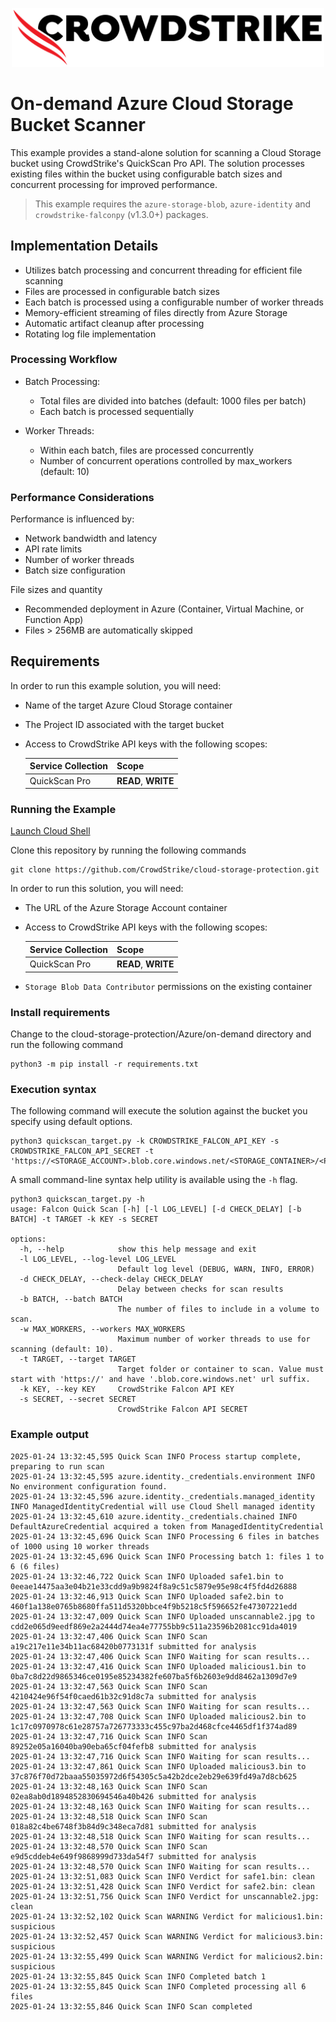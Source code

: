 <p align="center">
   <img src="https://raw.githubusercontent.com/CrowdStrike/falconpy/main/docs/asset/cs-logo.png" alt="CrowdStrike logo" width="500"/>
</p>

# On-demand Azure Cloud Storage Bucket Scanner

This example provides a stand-alone solution for scanning a Cloud Storage bucket using CrowdStrike's QuickScan Pro API. The solution processes existing files within the bucket using configurable batch sizes and concurrent processing for improved performance.

> This example requires the `azure-storage-blob`, `azure-identity` and `crowdstrike-falconpy` (v1.3.0+) packages.

## Implementation Details

- Utilizes batch processing and concurrent threading for efficient file scanning
- Files are processed in configurable batch sizes
- Each batch is processed using a configurable number of worker threads
- Memory-efficient streaming of files directly from Azure Storage
- Automatic artifact cleanup after processing
- Rotating log file implementation

### Processing Workflow

- Batch Processing:
  - Total files are divided into batches (default: 1000 files per batch)
  - Each batch is processed sequentially

- Worker Threads:
  - Within each batch, files are processed concurrently
  - Number of concurrent operations controlled by max_workers (default: 10)

### Performance Considerations

Performance is influenced by:

- Network bandwidth and latency
- API rate limits
- Number of worker threads
- Batch size configuration

File sizes and quantity

- Recommended deployment in Azure (Container, Virtual Machine, or Function App)
- Files > 256MB are automatically skipped

## Requirements

In order to run this example solution, you will need:

- Name of the target Azure Cloud Storage container
- The Project ID associated with the target bucket
- Access to CrowdStrike API keys with the following scopes:

    | Service Collection | Scope               |
    | :----------------- | :------------------ |
    | QuickScan Pro      | __READ__, __WRITE__ |

### Running the Example

[Launch Cloud Shell](https://shell.azure.com)

Clone this repository by running the following commands

```shell
git clone https://github.com/CrowdStrike/cloud-storage-protection.git
```

In order to run this solution, you will need:

- The URL of the Azure Storage Account container
- Access to CrowdStrike API keys with the following scopes:

    | Service Collection | Scope               |
    | :----------------- | :------------------ |
    | QuickScan Pro      | __READ__, __WRITE__ |

- `Storage Blob Data Contributor` permissions on the existing container

### Install requirements

Change to the cloud-storage-protection/Azure/on-demand directory and run the following command

```shell
python3 -m pip install -r requirements.txt
```

### Execution syntax

The following command will execute the solution against the bucket you specify using default options.

```shell
python3 quickscan_target.py -k CROWDSTRIKE_FALCON_API_KEY -s CROWDSTRIKE_FALCON_API_SECRET -t 'https://<STORAGE_ACCOUNT>.blob.core.windows.net/<STORAGE_CONTAINER>/<PATH>'
```

A small command-line syntax help utility is available using the `-h` flag.

```shell
python3 quickscan_target.py -h
usage: Falcon Quick Scan [-h] [-l LOG_LEVEL] [-d CHECK_DELAY] [-b BATCH] -t TARGET -k KEY -s SECRET

options:
  -h, --help            show this help message and exit
  -l LOG_LEVEL, --log-level LOG_LEVEL
                        Default log level (DEBUG, WARN, INFO, ERROR)
  -d CHECK_DELAY, --check-delay CHECK_DELAY
                        Delay between checks for scan results
  -b BATCH, --batch BATCH
                        The number of files to include in a volume to scan.
  -w MAX_WORKERS, --workers MAX_WORKERS
                        Maximum number of worker threads to use for scanning (default: 10).
  -t TARGET, --target TARGET
                        Target folder or container to scan. Value must start with 'https://' and have '.blob.core.windows.net' url suffix.
  -k KEY, --key KEY     CrowdStrike Falcon API KEY
  -s SECRET, --secret SECRET
                        CrowdStrike Falcon API SECRET
```

### Example output

```terminal
2025-01-24 13:32:45,595 Quick Scan INFO Process startup complete, preparing to run scan
2025-01-24 13:32:45,595 azure.identity._credentials.environment INFO No environment configuration found.
2025-01-24 13:32:45,596 azure.identity._credentials.managed_identity INFO ManagedIdentityCredential will use Cloud Shell managed identity
2025-01-24 13:32:45,610 azure.identity._credentials.chained INFO DefaultAzureCredential acquired a token from ManagedIdentityCredential
2025-01-24 13:32:45,696 Quick Scan INFO Processing 6 files in batches of 1000 using 10 worker threads
2025-01-24 13:32:45,696 Quick Scan INFO Processing batch 1: files 1 to 6 (6 files)
2025-01-24 13:32:46,722 Quick Scan INFO Uploaded safe1.bin to 0eeae14475aa3e04b21e33cdd9a9b9824f8a9c51c5879e95e98c4f5fd4d26888
2025-01-24 13:32:46,913 Quick Scan INFO Uploaded safe2.bin to 460f1a138e0765b8680ffa511d5320bbce4f9b5218c5f596652fe47307221edd
2025-01-24 13:32:47,009 Quick Scan INFO Uploaded unscannable2.jpg to cdd2e065d9eedf869e2a2444d74ea4e77755bb9c511a23596b2081cc91da4019
2025-01-24 13:32:47,406 Quick Scan INFO Scan a19c217e11e34b11ac68420b0773131f submitted for analysis
2025-01-24 13:32:47,406 Quick Scan INFO Waiting for scan results...
2025-01-24 13:32:47,416 Quick Scan INFO Uploaded malicious1.bin to 0ba7c8d22d9865346ce0195e85234382fe607ba5f6b2603e9dd8462a1309d7e9
2025-01-24 13:32:47,563 Quick Scan INFO Scan 4210424e96f54f0caed61b32c91d8c7a submitted for analysis
2025-01-24 13:32:47,563 Quick Scan INFO Waiting for scan results...
2025-01-24 13:32:47,708 Quick Scan INFO Uploaded malicious2.bin to 1c17c0970978c61e28757a726773333c455c97ba2d468cfce4465df1f374ad89
2025-01-24 13:32:47,716 Quick Scan INFO Scan 89252e05a16040ba90eba65cf04fefb8 submitted for analysis
2025-01-24 13:32:47,716 Quick Scan INFO Waiting for scan results...
2025-01-24 13:32:47,861 Quick Scan INFO Uploaded malicious3.bin to 37c876f70d72baaa55035972d6f54305c5a42b2dce2eb29e639fd49a7d8cb625
2025-01-24 13:32:48,163 Quick Scan INFO Scan 02ea8ab0d1894852830694546a40b426 submitted for analysis
2025-01-24 13:32:48,163 Quick Scan INFO Waiting for scan results...
2025-01-24 13:32:48,518 Quick Scan INFO Scan 018a82c4be6748f3b84d9c348eca7d81 submitted for analysis
2025-01-24 13:32:48,518 Quick Scan INFO Waiting for scan results...
2025-01-24 13:32:48,570 Quick Scan INFO Scan e9d5cddeb4e649f9868999d733da54f7 submitted for analysis
2025-01-24 13:32:48,570 Quick Scan INFO Waiting for scan results...
2025-01-24 13:32:51,083 Quick Scan INFO Verdict for safe1.bin: clean
2025-01-24 13:32:51,428 Quick Scan INFO Verdict for safe2.bin: clean
2025-01-24 13:32:51,756 Quick Scan INFO Verdict for unscannable2.jpg: clean
2025-01-24 13:32:52,102 Quick Scan WARNING Verdict for malicious1.bin: suspicious
2025-01-24 13:32:52,457 Quick Scan WARNING Verdict for malicious3.bin: suspicious
2025-01-24 13:32:55,499 Quick Scan WARNING Verdict for malicious2.bin: suspicious
2025-01-24 13:32:55,845 Quick Scan INFO Completed batch 1
2025-01-24 13:32:55,845 Quick Scan INFO Completed processing all 6 files
2025-01-24 13:32:55,846 Quick Scan INFO Scan completed
```
